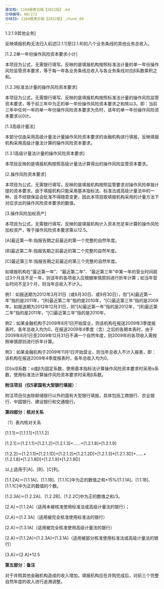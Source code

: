 ```yaml
---
源文档: 1104报表合辑【2022版】.md
分块编号: 68/272
分块ID: 1104报表合辑【2022版】_chunk_68
---
```


1.2.1.9其他业务]

反映填报机构无法归入前述[2.1.1]至[2.1.8]的八个业务条线的其他业务总收入。

[1.2.2单一年份操作风险资本要求小计]

本项目为公式，无需银行填写。反映的是填报机构按照标准法计量的单一年份操作风险监管资本要求，等于每一年各业务条线总收入与各业务条线对应β系数乘积之和。

[1.2.3标准法计量的操作风险资本要求]

本项目为公式，无需银行填写。反映的是填报机构按照标准法计量的操作风险监管资本要求，等于前三年中为正的单一年份操作风险资本要求之和除以3。即：当前三年中任何一年的单一年份操作风险资本要求为负时，该年的单一年份操作风险资本要求以0计。

[1.3高级计量法]

本部分仅由采用高级计量法计量操作风险资本要求的金融机构进行填报，反映填报机构采用高级计量法计算的操作风险资本要求。

[1.3.1高级计量法计量的操作风险资本要求]

本项目反映的是填报机构按照高级计量法计算得出的操作风险监管资本要求。

[2.操作风险资本要求]

本项目为公式，无需银行填写。反映的是填报机构按照监管要求对操作风险单独计提的资本要求。由于填报机构只能采用基本指标法、标准法或高级计量法中的一种，且不经银保监会批准不得随意变更，因此本项目取填报机构采用的计量方法下对应求出的操作风险资本要求的数值。

[3.操作风险加权资产]

本项目为公式，无需银行填写。反映的是填报机构计入资本充足率计算的操作风险加权资产，等于操作风险资本要求乘以12.5。

[A]最近第一年:指报告期之前最近的第一个完整的自然年度。

[B]最近第二年:指报告期之前最近的第二个完整的自然年度。

[C]最近第三年:指报告期之前最近的第三个完整的自然年度。

如填报机构在“最近第一年”、“最近第二年”、“最近第三年”中某一年的营业时间超过3个月且不足一年，则该年的各项收入应根据审慎原则进行折年计算；如当年营业时间不足3个月，则当年总收入不计入。

例1：如报送期为2012年3月31日（或6月30日、或9月30日），则“[A]最近第一年”指的是2011年，“[B]最近第二年”指的是2010年，“[C]最近第三年”指的是2009年。如报送期为2012年12月31日，则“[A]最近第一年”指的是2012年，“[B]最近第二年”指的是2011年，“[C]最近第三年”指的是2010年。

例2：如某金融机构于2009年8月1日开始营业，则该机构在报送2009年3季度报表时，各年总收入均为0。在报送2009年4季度（含）之后的各期本表时，由于2009年8月1日至2009年12月31日不满一个自然年度，则2009年的各项收入需按照审慎原则进行折年计算。

例3：如某金融机构于2009年11月1日开始营业，则当年总收入不计入报表，即：该机构在报送2009年4季度报表时，各年总收入均为0。

[D]α/β系数：α或β为固定系数，使用基本指标法计算操作风险资本要求时采用α系数，使用标准法计算操作风险资本要求时采用β系数。

**附注项目（仅5家国有大型银行填报）**：

附注项目仅由除邮储银行以外的国有大型银行填报，具体包括工商银行、农业银行、中国银行、建设银行和交通银行。

[附注1.一二类案件涉案金额]: 年初至报告期末一二类案件的涉案金额，其中一二类案件定义按照《中国银监会关于修订银行业金融机构案件定义及案件分类的通知》（银监发（2012）61号）确定。

[附注2.重要信息系统计划服务时间]: 年初至报告期末重要信息系统计划应对外提供的服务总时间。单位为分钟。

[附注3.非预期停止服务时间]: 年初至报告期末在重要信息系统计划服务时间段内，因各种非预期原因导致重要信息系统停止服务、全面或部分（超过50%）影响业务持续开展的总时间。单位为分钟。

[附注4.计划服务时间]: 年初至报告期末对外应提供的服务总时间。单位为分钟。

**第四部分：核对关系**

（1）表内核对关系

[1.1.1]＝[1.1.1.1]+[1.1.1.2]

[1.2.1]＝[1.2.1.1]+[1.2.1.2]+[1.2.1.3]+……+[1.2.1.8]+[1.2.1.9]

[1.2.2]＝[1.2.1.1]\*[1.2.1.1D]+[1.2.1.2]\*[1.2.1.2D]+[1.2.1.3]\*[1.2.1.3D]+……+[1.2.1.8]\*[1.2.1.8D]+[1.2.1.9]\*[1.2.1.9D]

以上适用于[A]、[B]、[C]列。

[1.1.2A]＝[1.1.1A]、[1.1.1B]、[1.1.1C]中为正的数值之和\*15%/[1.1.1A]、[1.1.1B]、[1.1.1C]中为正的数值的个数。

[1.2.3A]＝[1.2.2A]、[1.2.2B]、[1.2.2C]中为正的数值之和/3。

[2.A]＝[1.1.2A]（适用未被核准使用标准法或高级计量法的银行）；

[2.A]＝[1.2.3A]（适用被完全核准使用标准法的银行）

[2.A]＝[1.3.1A]（适用被完全核准使用高级计量法的银行）

[2.A]＝[1.1.2A]+[1.2.3A]+[1.3.1A]（适用被部分核准使用标准法或高级计量法的银行）

[3.A]＝[2.A]\*12.5

**第五部分：备注**

对于并购其他金融机构造成的收入增加，填报机构应在并购完成后，对前三个完整自然年度的收入进行追溯调整。

